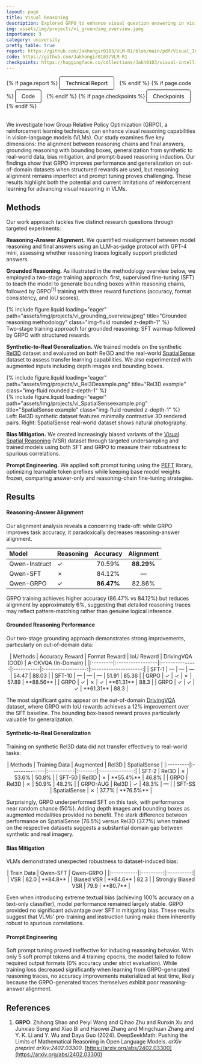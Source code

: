 ```yaml
---
layout: page
title: Visual Reasoning
description: Explored GRPO to enhance visual question answering in vision-language models
img: assets/img/projects/vi_grounding_overview.jpeg
importance: 3
category: university
pretty_table: true
report: https://github.com/Jakhongir0103/VLM-R1/blob/main/pdf/Visual_Intelligence_Tech_Report.pdf
code: https://github.com/Jakhongir0103/VLM-R1
checkpoints: https://huggingface.co/collections/Jakh0103/visual-intelligence-68398719ee0d35e8b553b5c9
---
```


<!-- Project Links/Buttons -->
<div class="links" style="margin-bottom: 2rem;">
  {% if page.report %}
    <a href="{{ page.report }}" class="btn btn-primary btn-sm" role="button" target="_blank" style="background-color: white !important; border: 1px solid black !important; color: black !important; padding: 8px 16px; border-radius: 4px; text-decoration: none; display: inline-block; margin-right: 10px; box-shadow: 0 2px 4px rgba(0,0,0,0.1);">
      <i class="fas fa-file-pdf"></i> Technical Report
    </a>
  {% endif %}
  {% if page.code %}
    <a href="{{ page.code }}" class="btn btn-primary btn-sm" role="button" target="_blank" style="background-color: white !important; border: 1px solid black !important; color: black !important; padding: 8px 16px; border-radius: 4px; text-decoration: none; display: inline-block; margin-right: 10px; box-shadow: 0 2px 4px rgba(0,0,0,0.1);">
      <i class="fab fa-github"></i> Code
    </a>
  {% endif %}
  {% if page.checkpoints %}
    <a href="{{ page.checkpoints }}" class="btn btn-primary btn-sm" role="button" target="_blank" style="background-color: white !important; border: 1px solid black !important; color: black !important; padding: 8px 16px; border-radius: 4px; text-decoration: none; display: inline-block; margin-right: 10px; box-shadow: 0 2px 4px rgba(0,0,0,0.1);">
      <i class="fas fa-cube"></i> Checkpoints
    </a>
  {% endif %}
</div>

We investigate how Group Relative Policy Optimization (GRPO), a reinforcement learning technique, can enhance visual reasoning capabilities in vision-language models (VLMs). Our study examines five key dimensions: the alignment between reasoning chains and final answers, grounding reasoning with bounding boxes, generalization from synthetic to real-world data, bias mitigation, and prompt-based reasoning induction. Our findings show that GRPO improves performance and generalization on out-of-domain datasets when structured rewards are used, but reasoning alignment remains imperfect and prompt tuning proves challenging. These results highlight both the potential and current limitations of reinforcement learning for advancing visual reasoning in VLMs.

## Methods

Our work approach tackles five distinct research questions through targeted experiments:

**Reasoning-Answer Alignment.** We quantified misalignment between model reasoning and final answers using an LLM-as-judge protocol with GPT-4 mini, assessing whether reasoning traces logically support predicted answers.

**Grounded Reasoning.** As illustrated in the methodology overview below, we employed a two-stage training approach: first, supervised fine-tuning (SFT) to teach the model to generate bounding boxes within reasoning chains, followed by GRPO$^{[1]}$ training with three reward functions (accuracy, format consistency, and IoU scores).

<div class="row">
    <div class="col-sm mt-3 mt-md-0">
        {% include figure.liquid loading="eager" path="assets/img/projects/vi_grounding_overview.jpeg" title="Grounded reasoning methodology" class="img-fluid rounded z-depth-1" %}
    </div>
</div>
<div class="caption">
    Two-stage training approach for grounded reasoning: SFT warmup followed by GRPO with structured rewards.
</div>

**Synthetic-to-Real Generalization.** We trained models on the synthetic [Rel3D]() dataset and evaluated on both Rel3D and the real-world [SpatialSense]() dataset to assess transfer learning capabilities. We also experimented with augmented inputs including depth images and bounding boxes.

<div class="row">
    <div class="col-sm-4 mt-3 mt-md-0">
        {% include figure.liquid loading="eager" path="assets/img/projects/vi_Rel3Dexample.png" title="Rel3D example" class="img-fluid rounded z-depth-1" %}
    </div>
    <div class="col-sm-4 mt-3 mt-md-0">
        {% include figure.liquid loading="eager" path="assets/img/projects/vi_SpatialSenseexample.png" title="SpatialSense example" class="img-fluid rounded z-depth-1" %}
    </div>
</div>
<div class="caption">
    Left: Rel3D synthetic dataset features minimally contrastive 3D rendered pairs. Right: SpatialSense real-world dataset shows natural photography.
</div>

**Bias Mitigation.** We created increasingly biased variants of the [Visual Spatial Reasoning]() (VSR) dataset through targeted undersampling and trained models using both SFT and GRPO to measure their robustness to spurious correlations.

**Prompt Engineering.** We applied soft prompt tuning using the [PEFT]() library, optimizing learnable token prefixes while keeping base model weights frozen, comparing answer-only and reasoning-chain fine-tuning strategies.

## Results

#### Reasoning-Answer Alignment

Our alignment analysis reveals a concerning trade-off: while GRPO improves task accuracy, it paradoxically decreases reasoning-answer alignment.

| Model | Reasoning | Accuracy | Alignment |
|:-------|:-----------|:----------:|:-----------:|
| Qwen-Instruct | ✓ | 70.59% | **88.29%** |
| Qwen-SFT | ✗ | 84.12% | — |
| Qwen-GRPO | ✓ | **86.47%** | 82.86% |

GRPO training achieves higher accuracy (86.47% vs 84.12%) but reduces alignment by approximately 6%, suggesting that detailed reasoning traces may reflect pattern-matching rather than genuine logical inference.

#### Grounded Reasoning Performance

Our two-stage grounding approach demonstrates strong improvements, particularly on out-of-domain data:

<div style="text-align: center;">
| Methods | Accuracy Reward | Format Reward | IoU Reward | DrivingVQA (OOD) | A-OKVQA (In-Domain) |
|:---------|:-----------------|:---------------|:-----------|:------------------:|:---------------------:|
| SFT-1 | — | — | — | 54.47 | 88.03 |
| SFT-10 | — | — | — | 51.91 | 85.36 |
| GRPO | ✓ | ✓ | ✗ | 57.89 | **88.56** |
| GRPO | ✓ | ✗ | ✓ | **61.31** | 88.3 |
| GRPO | ✓ | ✓ | ✓ | **61.31** | 88.3 |
</div>

The most significant gains appear on the out-of-domain [DrivingVQA]() dataset, where GRPO with IoU rewards achieves a 12% improvement over the SFT baseline. The bounding box-based reward proves particularly valuable for generalization.

#### Synthetic-to-Real Generalization

Training on synthetic Rel3D data did not transfer effectively to real-world tasks:

<div style="text-align: center;">
| Methods | Training Data | Augmented | Rel3D | SpatialSense |
|:---------|:--------------|:-----------|:-------:|:--------------:|
| SFT-2 | Rel3D | ✗ | 53.6% | 50.8% |
| SFT-50 | Rel3D | ✗ | **55.4%** | 46.8% |
| GRPO | Rel3D | ✗ | 50.9% | 48.2% |
| GRPO-AUG | Rel3D | ✓ | 48.3% | — |
| SFT-SS | SpatialSense | ✗ | 37.7% | **76.5%** |
</div>

Surprisingly, GRPO underperformed SFT on this task, with performance near random chance (50%). Adding depth images and bounding boxes as augmented modalities provided no benefit. The stark difference between performance on SpatialSense (76.5%) versus Rel3D (37.7%) when trained on the respective datasets suggests a substantial domain gap between synthetic and real imagery.

#### Bias Mitigation

VLMs demonstrated unexpected robustness to dataset-induced bias:

<div style="text-align: center;">
| Train Data | Qwen-SFT | Qwen-GRPO |
|:-----------|:---------:|:----------:|
| VSR | 82.0 | **84.8** |
| Biased VSR | **84.6** | 82.3 |
| Strongly Biased VSR | 79.9 | **80.7** |
</div>

Even when introducing extreme textual bias (achieving 100% accuracy on a text-only classifier), model performance remained largely stable. GRPO provided no significant advantage over SFT in mitigating bias. These results suggest that VLMs' pre-training and instruction tuning make them inherently robust to spurious correlations.

#### Prompt Engineering

Soft prompt tuning proved ineffective for inducing reasoning behavior. With only 5 soft prompt tokens and 4 training epochs, the model failed to follow required output formats (0% accuracy under strict evaluation). While training loss decreased significantly when learning from GRPO-generated reasoning traces, no accuracy improvements materialized at test time, likely because the GRPO-generated traces themselves exhibit poor reasoning-answer alignment.

## References

1. **GRPO**: Zhihong Shao and Peiyi Wang and Qihao Zhu and Runxin Xu and Junxiao Song and Xiao Bi and Haowei Zhang and Mingchuan Zhang and Y. K. Li and Y. Wu and Daya Guo (2024). DeepSeekMath: Pushing the Limits of Mathematical Reasoning in Open Language Models. *arXiv preprint arXiv:2402.03300*. [https://arxiv.org/abs/2402.03300](https://arxiv.org/abs/2402.03300)
